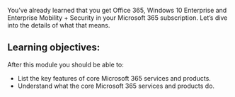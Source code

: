 You’ve already learned that you get Office 365, Windows 10 Enterprise and Enterprise Mobility + Security in your Microsoft 365 subscription. Let’s dive into the details of what that means.

## Learning objectives: 

After this module you should be able to:

- List the key features of core Microsoft 365 services and products.
- Understand what the core Microsoft 365 services and products do.

